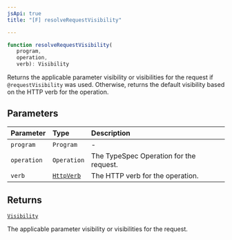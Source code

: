 ```yaml
---
jsApi: true
title: "[F] resolveRequestVisibility"

---
```

```ts
function resolveRequestVisibility(
   program, 
   operation, 
   verb): Visibility
```

Returns the applicable parameter visibility or visibilities for the request if `@requestVisibility` was used.
Otherwise, returns the default visibility based on the HTTP verb for the operation.

## Parameters

| Parameter | Type | Description |
| :------ | :------ | :------ |
| `program` | `Program` | - |
| `operation` | `Operation` | The TypeSpec Operation for the request. |
| `verb` | [`HttpVerb`](../type-aliases/HttpVerb.md) | The HTTP verb for the operation. |

## Returns

[`Visibility`](../enumerations/Visibility.md)

The applicable parameter visibility or visibilities for the request.
